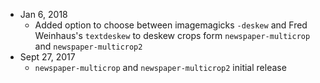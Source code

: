 * Jan 6, 2018
  * Added option to choose between imagemagicks `-deskew` and Fred Weinhaus's  `textdeskew` to deskew crops form `newspaper-multicrop` and `newspaper-multicrop2`
* Sept 27, 2017
  * `newspaper-multicrop` and `newspaper-multicrop2` initial release

